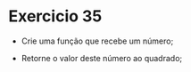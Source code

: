 # Exercicio 35

- Crie uma função que recebe um número;

- Retorne o valor deste número ao quadrado;